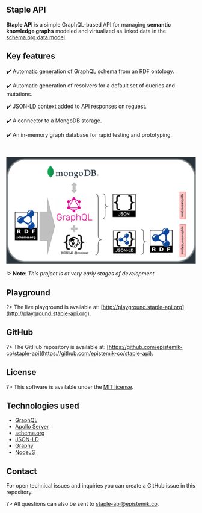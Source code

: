## Staple API

 **Staple API** is a simple GraphQL-based API for managing **semantic knowledge graphs** modeled and virtualized as linked data in the [schema.org data model](https://schema.org/docs/datamodel.html). 

## Key features

:heavy_check_mark: Automatic generation of GraphQL schema from an RDF ontology.

:heavy_check_mark: Automatic generation of resolvers for a default set of queries and mutations.

:heavy_check_mark: JSON-LD context added to API responses on request. 

:heavy_check_mark: A connector to a MongoDB storage.

:heavy_check_mark: An in-memory graph database for rapid testing and prototyping.

<br>

<p align="center">
  <img src="staple-api-architecture.png">
</p>




!> **Note**: *This project is at very early stages of development*


## Playground

?> The live playground is available at: [http://playground.staple-api.org](http://playground.staple-api.org).


## GitHub

?> The GitHub repository is available at: [https://github.com/epistemik-co/staple-api](https://github.com/epistemik-co/staple-api).

## License

?> This software is available under the [MIT license](https://github.com/epistemik-co/staple-api/blob/master/LICENSE).

## Technologies used

* [GraphQL](https://graphql.org/)
* [Apollo Server](https://www.apollographql.com/)
* [schema.org](http://schema.org)
* [JSON-LD](https://json-ld.org)
* [Graphy](https://graphy.link/)
* [NodeJS](https://nodejs.org)

## Contact

For open technical issues and inquiries you can create a GitHub issue in this repository. 

?> All questions can also be sent to [staple-api@epistemik.co](staple-api@epistemik.co).